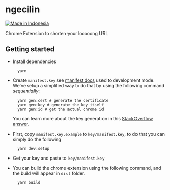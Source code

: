 # ngecilin

[![Made in Indonesia](https://made-in-indonesia.github.io/made-in-indonesia.svg)](https://github.com/made-in-indonesia/made-in-indonesia)

Chrome Extension to shorten your looooong URL

## Getting started

- Install dependencies

		yarn

- Create `manifest.key` see [manifest docs](https://developer.chrome.com/extensions/manifest/key) used to development mode. We've setup a simplified way to do that by using the following command *sequentially*:

		yarn gen:cert # generate the certificate
		yarn gen:key # generate the key itself
		yarn gen:id # get the actual chrome id

  You can learn more about the key generation in this [StackOverflow answer](https://stackoverflow.com/questions/37317779/making-a-unique-extension-id-and-key-for-chrome-extension).

- First, copy `manifest.key.example` to `key/manifest.key`, to do that you can simply do the following

		yarn dev:setup

- Get your key and paste to `key/manifest.key`

- You can build the chrome extension using the following command, and the build will appear in `dist` folder.

		yarn build

